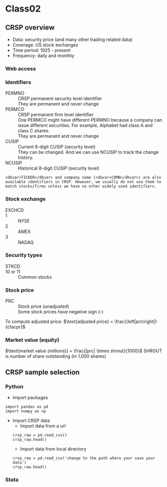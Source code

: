 # Class02

## CRSP overview
- Data: security price (and many other trading related data)
- Coverage: US stock exchanges
- Time period: 1925 - present
- Frequency: daily and monthly

### Web access

### Identifiers
<dl>
<dt><dbvar>PERMNO</dbvar>
<dd>CRSP permanent security level identifier
<dd>They are permanent and never change
<dt><dbvar>PERMCO</dbvar>
<dd>CRSP permanent firm level identifier
<dd>One <dbvar>PERMCO</dbvar> might have different <dbvar>PERMNO</dbvar> because a company can issue different securities. For example, Alphabet had class A and class C shares.
<dd>They are permanent and never change
<dt><dbvar>CUSIP</dbvar>
<dd>Current 8-digit <dbvar>CUSIP</dbvar> (security level)
<dd>They can be changed. And we can use <dbvar>NCUSIP</dbvar> to track the change history.
<dt><dbvar>NCUSIP</dbvar><dd>Historical 8-digit <dbvar>CUSIP</dbvar> (security level)
</dl>

```{note}
<dbvar>TICKER</dbvar> and company name (<dbvar>COMN</dbvar>) are also available identifiers in CRSP. However, we usually do not use them to match stocks/firms unless we have no other widely used identifiers.
```

### Stock exchange
<dl>
<lh><dbvar>EXCHCD</dbvar></lh>
<dt><varvalue>1</varvalue><dd>NYSE
<dt><varvalue>2</varvalue><dd>AMEX
<dt><varvalue>3</varvalue><dd>NADAQ
</dl>

### Security types
<dl>
<lh><dbvar>STKCD</dbvar></lh>
<dt><varvalue>10</varvalue> or <varvalue>11</varvalue><dd>Common stocks
</dl>

### Stock price
<dl>
<dt><dbvar>PRC</dbvar>
<dd>Stock price (unadjusted)
<dd>Some stock prices have negative sign (-)
</dl>

To compute adjusted price: $\text{adjusted price} = \frac{\left|prc\right|}{cfacpr}$

### Market value (equity)
$\text{market value (millions)} = \frac{|prc| \times shrout}{1000}$
<dbvar>SHROUT</dbvar> is number of share outstanding (in 1,000 shares)

## CRSP sample selection
### Python
- Import packages
```{code-block} python
import pandas as pd
import numpy as np
````

- Import CRSP data
    - Import data from a url
    ```{code-block} python
    crsp_raw = pd.read_csv()
    crsp_raw.head()
    ````
    - Import data from local directory
    ```{code-block} python
    crsp_raw = pd.read_csv('change to the path where your save your data')
    crsp_raw.head()
    ````

### Stata
